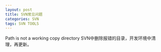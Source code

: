 ```yaml
---
layout: post
title: SVN常见问题
categories: SVN
tags: SVN TOOLS
---
```


Path is not a working copy directory
SVN中删除报错的目录，开发环境中清理，再更新。